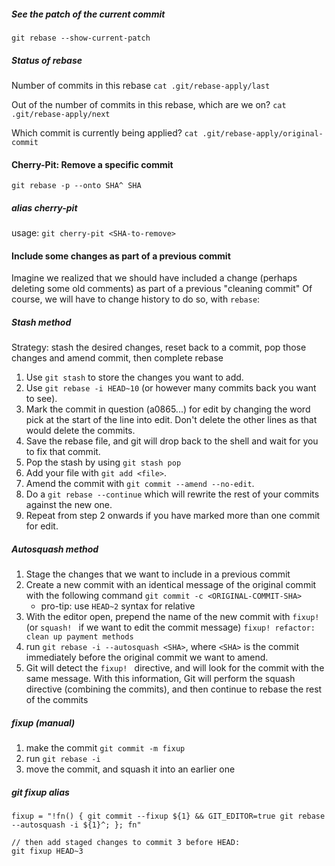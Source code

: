 
##### See the patch of the current commit
`git rebase --show-current-patch`

##### Status of rebase
Number of commits in this rebase
`cat .git/rebase-apply/last`

Out of the number of commits in this rebase, which are we on?
`cat .git/rebase-apply/next`

Which commit is currently being applied?
`cat .git/rebase-apply/original-commit`

#### Cherry-Pit: Remove a specific commit
`git rebase -p --onto SHA^ SHA`

##### alias cherry-pit
usage: `git cherry-pit <SHA-to-remove>`

#### Include some changes as part of a previous commit
Imagine we realized that we should have included a change (perhaps deleting some old comments) as part of a previous "cleaning commit"
Of course, we will have to change history to do so, with `rebase`:

##### Stash method
Strategy: stash the desired changes, reset back to a commit, pop those changes and amend commit, then complete rebase

1. Use `git stash` to store the changes you want to add.
2. Use `git rebase -i HEAD~10` (or however many commits back you want to see).
3. Mark the commit in question (a0865...) for edit by changing the word pick at the start of the line into edit. Don't delete the other lines as that would delete the commits.
4. Save the rebase file, and git will drop back to the shell and wait for you to fix that commit.
5. Pop the stash by using `git stash pop`
6. Add your file with `git add <file>`.
7. Amend the commit with `git commit --amend --no-edit`.
8. Do a `git rebase --continue` which will rewrite the rest of your commits against the new one.
9. Repeat from step 2 onwards if you have marked more than one commit for edit.

##### Autosquash method
1. Stage the changes that we want to include in a previous commit
2. Create a new commit with an identical message of the original commit with the following command
`git commit -c <ORIGINAL-COMMIT-SHA>`
	- pro-tip: use `HEAD~2` syntax for relative
3. With the editor open, prepend the name of the new commit with `fixup! ` (or `squash! ` if we want to edit the commit message)
`fixup! refactor: clean up payment methods`
4. run `git rebase -i --autosquash <SHA>`, where `<SHA>` is the commit immediately before the original commit we want to amend.
5. Git will detect the `fixup! ` directive, and will look for the commit with the same message. With this information, Git will perform the squash directive (combining the commits), and then continue to rebase the rest of the commits

##### fixup (manual)
1. make the commit `git commit -m fixup`
2. run `git rebase -i`
3. move the commit, and squash it into an earlier one

##### git fixup alias
```
fixup = "!fn() { git commit --fixup ${1} && GIT_EDITOR=true git rebase --autosquash -i ${1}^; }; fn"

// then add staged changes to commit 3 before HEAD:
git fixup HEAD~3

```